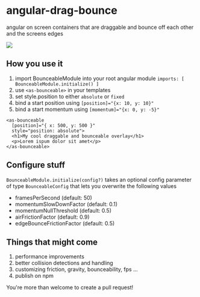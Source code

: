 # angular-drag-bounce
angular on screen containers that are draggable and bounce off each other and the screens edges

<img src="https://media.giphy.com/media/3oKIPqAIpzziVWE1nG/giphy.gif">

## How you use it

1. import BounceableModule into your root angular module `imports: [ BounceableModule.initialize() ]`
2. use `<as-bounceable>` in your templates
3. set style.position to either `absolute` or `fixed`
4. bind a start position using `[position]="{x: 10, y: 10}"`
5. bind a start momentum using `[momentum]="{x: 0, y: -5}"`

```
<as-bounceable
  [position]="{ x: 500, y: 500 }"
  style="position: absolute">
  <h1>My cool draggable and bounceable overlay</h1>
  <p>Lorem ispum dolor sit amet</p>
</as-bounceable>
```

## Configure stuff
`BounceableModule.initialize(config?)` takes an optional config parameter of type `BounceableConfig` that lets you overwrite the following values
- framesPerSecond (default: 50)
- momentumSlowDownFactor (default: 0.1)
- momentumNullThreshold (default: 0.5)
- airFrictionFactor (default: 0.9)
- edgeBounceFrictionFactor (default: 0.5)

## Things that might come
1. performance improvements
2. better collision detections and handling
3. customizing friction, gravity, bounceability, fps ...
5. publish on npm

You're more than welcome to create a pull request!
